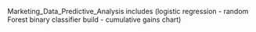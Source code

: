 Marketing_Data_Predictive_Analysis includes (logistic regression - random Forest binary classifier build - cumulative gains chart)
